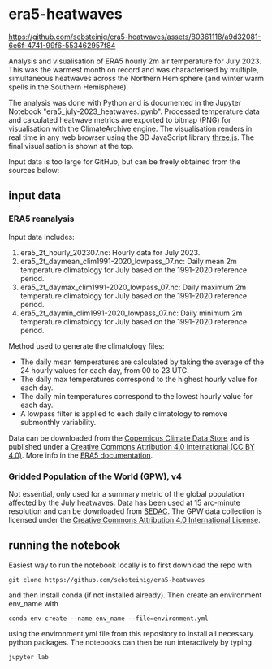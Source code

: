 # era5-heatwaves

https://github.com/sebsteinig/era5-heatwaves/assets/80361118/a9d32081-6e6f-4741-99f6-553462957f84

Analysis and visualisation of ERA5 hourly 2m air temperature for July 2023. This was the warmest month on record and was characterised
by multiple, simultaneous heatwaves across the Northern Hemisphere (and winter warm spells in the Southern Hemisphere).

The analysis was done with Python and is documented in the Jupyter Notebook "era5_july-2023_heatwaves.ipynb". Processed temperature data
and calculated heatwave metrics are exported to bitmap (PNG) for visualisation with the [ClimateArchive engine](https://climatearchive.org). 
The visualisation renders in real time in any web browser using the 3D JavaScript library [three.js](https://threejs.org). The final visualisation is shown at the top.

Input data is too large for GitHub, but can be freely obtained from the sources below:

## input data
### ERA5 reanalysis
Input data includes:
1. era5_2t_hourly_202307.nc: Hourly data for July 2023.
2. era5_2t_daymean_clim1991-2020_lowpass_07.nc: Daily mean 2m temperature climatology for July based on the 1991-2020 reference period.
3. era5_2t_daymax_clim1991-2020_lowpass_07.nc: Daily maximum 2m temperature climatology for July based on the 1991-2020 reference period.
4. era5_2t_daymin_clim1991-2020_lowpass_07.nc: Daily minimum 2m temperature climatology for July based on the 1991-2020 reference period.

Method used to generate the climatology files:
- The daily mean temperatures are calculated by taking the average of the 24 hourly values for each day, from 00 to 23 UTC.
- The daily max temperatures correspond to the highest hourly value for each day.
- The daily min temperatures correspond to the lowest hourly value for each day.
- A lowpass filter is applied to each daily climatology to remove submonthly variability.
  
Data can be downloaded from the [Copernicus Climate Data Store](https://cds.climate.copernicus.eu/cdsapp#!/home) and is published under a 
[Creative Commons Attribution 4.0 International (CC BY 4.0)](https://creativecommons.org/licenses/by/4.0/). More info in the [ERA5 documentation](https://confluence.ecmwf.int/display/CKB/ERA5%3A+data+documentation).

### Gridded Population of the World (GPW), v4
Not essential, only used for a summary metric of the global population affected by the July heatwaves. Data has been used at 15 arc-minute resolution
and can be downloaded from [SEDAC](https://sedac.ciesin.columbia.edu/data/collection/gpw-v4). The GPW data collection is licensed under the [Creative Commons Attribution 4.0 International License](http://creativecommons.org/licenses/by/4.0).

## running the notebook
Easiest way to run the notebook locally is to first download the repo with

```
git clone https://github.com/sebsteinig/era5-heatwaves
```
and then install conda (if not installed already). Then create an environment env_name with

```
conda env create --name env_name --file=environment.yml
```
using the environment.yml file from this repository to install all necessary python packages. The notebooks can then be run interactively by typing

```
jupyter lab
```
